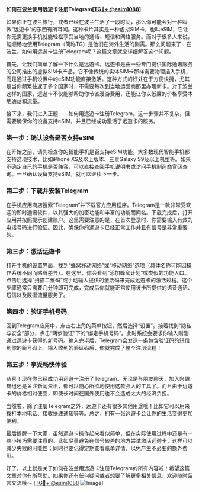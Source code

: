 **如何在波兰使用远遊卡注册Telegram[[TG💪+ @esim1088](https://t.me/s/esim1088)]**

如果你正在波兰旅行，或者已经在波兰生活了一段时间，那么你可能会对一种叫做“远遊卡”的东西有所耳闻。这种卡片其实是一种虚拟SIM卡，也叫eSIM，它让你无需更换手机就能轻松享受当地的通话、短信和网络服务。而对于很多人来说，能顺畅地使用Telegram（简称TG）是他们在海外生活的刚需。那么问题来了：在波兰，如何用远遊卡注册Telegram呢？这篇文章就来详细解答这个问题。

首先，让我们简单了解一下什么是远遊卡。远遊卡是由一些专门提供国际通讯服务的公司推出的虚拟SIM卡产品。它不像传统的实体SIM卡那样需要物理插入手机，而是通过手机设置中的eSIM功能直接激活。这种方式的好处在于方便快捷，尤其是当你频繁往返于多个国家时，不需要每次到当地运营商那里办理新卡。对于波兰这样的国家，远遊卡不仅能够帮助你节省漫游费用，还能让你以低廉的价格享受本地通话和流量。

接下来，我们进入正题——如何用远遊卡注册Telegram。这一步骤并不复杂，但需要确保你的设备支持eSIM，并且已经成功激活了远遊卡的服务。

### **第一步：确认设备是否支持eSIM**
在开始之前，请先检查你的智能手机是否支持eSIM功能。大多数现代智能手机都支持这项技术，比如iPhone XS及以上版本、三星Galaxy S9及以上机型等。如果不确定自己的手机是否兼容，可以直接查阅手机说明书或访问手机制造商官网查询。一旦确认设备支持eSIM，就可以继续下一步。

### **第二步：下载并安装Telegram**
在手机应用商店搜索“Telegram”并下载官方应用程序。Telegram是一款非常受欢迎的即时通讯软件，以其强大的加密功能和丰富的功能而闻名。下载完成后，打开应用并按照提示创建账户。这里需要注意的是，在首次登录时，你需要输入有效的电话号码进行验证。因此，确保你的远遊卡已经正常工作并且有信号是非常重要的。

### **第三步：激活远遊卡**
打开手机的设置界面，找到“蜂窝移动网络”或“移动网络”选项（具体名称可能因操作系统不同而略有差异）。在这里，你会看到“添加蜂窝计划”或类似的功能入口。点击后选择“扫描二维码”或手动输入提供的激活码来完成远遊卡的激活过程。这个步骤通常只需要几分钟即可完成，完成后你就能正常使用该卡所提供的语音通话、短信以及数据流量服务了。

### **第四步：验证手机号码**
回到Telegram应用中，点击右上角的菜单按钮，然后选择“设置”。接着找到“隐私与安全”部分，点击“两步验证”下的“绑定手机号码”。此时系统会要求你输入刚刚通过远遊卡获得的新号码。输入完毕后，Telegram会发送一条包含验证码的短信到你的新号码上。输入收到的验证码后，你就完成了整个注册流程！

### **第五步：享受畅快体验**
恭喜！现在你已经成功用远遊卡注册了Telegram。无论是与朋友聊天、加入兴趣群组还是关注新闻资讯，都可以随心所欲地使用这款强大的工具了。而且由于远遊卡的价格相对便宜，即使长时间在国外使用也不会造成太大的经济负担。

当然啦，除了注册Telegram之外，远遊卡还有很多其他用途哦！比如它可以用来拨打本地电话、接收快递通知等等。总之，拥有一张远遊卡会让你的生活变得更加便利。

最后提醒一下大家，虽然远遊卡操作起来看似简单，但在实际使用过程中还是有一些小技巧需要注意的。比如尽量避免在信号较差的地方尝试激活远遊卡，这样可以减少失败的可能性；同时也要记得定期查看账单详情，以免产生不必要的额外费用。

好了，以上就是关于如何在波兰用远遊卡注册Telegram的所有内容啦！希望这篇文章对你有所帮助。如果你还有任何疑问或者想要了解更多相关信息，欢迎随时留言交流哦～ [[TG💪+ @esim1088](https://t.me/s/esim1088) ![Image](https://i.postimg.cc/4NQfJmqS/Snipaste-2025-05-13-00-14-12.png)]